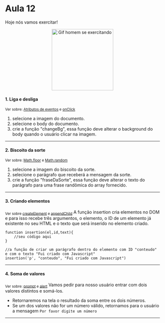# Aula 12

Hoje nós vamos exercitar!

<p align="center">
    <img alt="Gif homem se exercitando" src="https://anamaria.uol.com.br/amp-stories/6-dicas-para-treinar-em-casa/assets/11.gif" width=200 />
</p>

#### 1. Liga e desliga
<sub>Ver sobre: [Atributos de eventos](https://devschannel.com/html/atributos-de-eventos) e [onClick](https://www.w3schools.com/tags/ev_onclick.asp)</sub>

1. selecione a imagem do documento.
2. selecione o body do documento. 
3. crie a função "changeBg", essa função deve alterar o background do body quando o usuário clicar na imagem.

---

#### 2. Biscoito da sorte
<sub>Ver sobre: [Math.floor](https://developer.mozilla.org/pt-BR/docs/Web/JavaScript/Reference/Global_Objects/Math/floor) e [Math.random](https://developer.mozilla.org/pt-BR/docs/Web/JavaScript/Reference/Global_Objects/Math/random)</sub>
  
1. selecione a imagem do biscoito da sorte.
2. selecione o parágrafo que receberá a mensagem da sorte.
3. crie a função "fraseDaSorte", essa função deve alterar o texto do parágrafo para uma frase randômica do array fornecido.

---

#### 3. Criando elementos
<sub>Ver sobre [createElement](https://developer.mozilla.org/pt-BR/docs/Web/API/Document/createElement) e [appendChild](https://developer.mozilla.org/pt-BR/docs/Web/API/Node/appendChild)</sub>
A função insertion cria elementos no DOM e para isso recebe três argumentos, o elemento, o ID de um elemento já existente no seu HTML e o texto que será inserido no elemento criado. 

```
function insertion(el,id,text){
    //seu código aqui
}

//a função de criar um parágrafo dentro do elemento com ID "conteudo" e com o texto "Fui criado com Javascript"
insertion('p', "conteudo", "Fui criado com Javascript")
```

---

#### 4. Soma de valores
<sub>Ver sobre: [prompt](https://developer.mozilla.org/pt-BR/docs/Web/API/window/prompt) e [alert](https://developer.mozilla.org/pt-BR/docs/Web/API/Window/alert)</sub>
Vamos pedir para nosso usuário entrar com dois valores distintos e somá-los.

- Retornaremos na tela o resultado da soma entre os dois números.
- Se um dos valores não for um número válido, retornamos para o usuário a mensagem `Por favor digite um número`

---